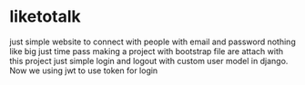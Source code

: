 # liketotalk
just simple website to connect with people with email and password
nothing like big just time pass making a project with bootstrap file are attach with this project just simple login and logout with custom user model in django.
Now we using jwt to use token for login

